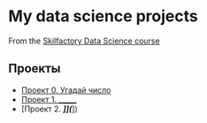 # My data science projects
From the [Skilfactory Data Science course](https://github.com/vordeen/homework_sf_ds)

## Проекты

* [Проект 0. Угадай число](https://github.com/vordeen/homework_sf_ds/tree/main/project_0)
* [Проект 1. _____](_____])
* [Проект 2. _____]](_____])

